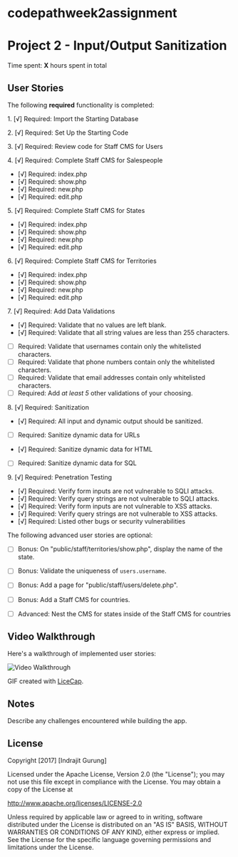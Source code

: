 # codepathweek2assignment
# Project 2 - Input/Output Sanitization

Time spent: **X** hours spent in total

## User Stories

The following **required** functionality is completed:

1\. [√]  Required: Import the Starting Database

2\. [√]  Required: Set Up the Starting Code

3\. [√]  Required: Review code for Staff CMS for Users

4\. [√]  Required: Complete Staff CMS for Salespeople
* [√]  Required: index.php
* [√]  Required: show.php
* [√]  Required: new.php
* [√]  Required: edit.php

5\. [√]  Required: Complete Staff CMS for States
* [√]  Required: index.php
* [√]  Required: show.php
* [√]  Required: new.php
* [√]  Required: edit.php

6\. [√]  Required: Complete Staff CMS for Territories
* [√]  Required: index.php
* [√]  Required: show.php
* [√]  Required: new.php
* [√]  Required: edit.php

7\. [√]  Required: Add Data Validations
* [√]  Required: Validate that no values are left blank.
* [√]  Required: Validate that all string values are less than 255 characters.
* [ ]  Required: Validate that usernames contain only the whitelisted characters.
* [ ]  Required: Validate that phone numbers contain only the whitelisted characters.
* [ ]  Required: Validate that email addresses contain only whitelisted characters.
* [ ]  Required: Add *at least 5* other validations of your choosing.

8\. [√]  Required: Sanitization
* [√]  Required: All input and dynamic output should be sanitized.
* [ ]  Required: Sanitize dynamic data for URLs
* [√]  Required: Sanitize dynamic data for HTML
* [ ]  Required: Sanitize dynamic data for SQL

9\. [√]  Required: Penetration Testing
* [√]  Required: Verify form inputs are not vulnerable to SQLI attacks.
* [√]  Required: Verify query strings are not vulnerable to SQLI attacks.
* [√]  Required: Verify form inputs are not vulnerable to XSS attacks.
* [√]  Required: Verify query strings are not vulnerable to XSS attacks.
* [√]  Required: Listed other bugs or security vulnerabilities


The following advanced user stories are optional:

- [ ]  Bonus: On "public/staff/territories/show.php", display the name of the state.

- [ ]  Bonus: Validate the uniqueness of `users.username`.

- [ ]  Bonus: Add a page for "public/staff/users/delete.php".

- [ ]  Bonus: Add a Staff CMS for countries.

- [ ]  Advanced: Nest the CMS for states inside of the Staff CMS for countries


## Video Walkthrough

Here's a walkthrough of implemented user stories:

<img src='http://i.imgur.com/N00GFnn.gif' title='Video Walkthrough' width='' alt='Video Walkthrough' />

GIF created with [LiceCap](http://www.cockos.com/licecap/).

## Notes

Describe any challenges encountered while building the app.

## License

Copyright [2017] [Indrajit Gurung]

Licensed under the Apache License, Version 2.0 (the "License");
you may not use this file except in compliance with the License.
You may obtain a copy of the License at

http://www.apache.org/licenses/LICENSE-2.0

Unless required by applicable law or agreed to in writing, software
distributed under the License is distributed on an "AS IS" BASIS,
WITHOUT WARRANTIES OR CONDITIONS OF ANY KIND, either express or implied.
See the License for the specific language governing permissions and
limitations under the License.
